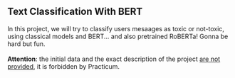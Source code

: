 ## Text Classification With BERT

In this project, we will try to classify users mesaages as toxic or not-toxic, using classical models and BERT... and also pretrained RoBERTa! Gonna be hard but fun.<br><br>
**Attention**: the initial data and the exact description of the project <u>are not provided</u>, it is forbidden by Practicum.

